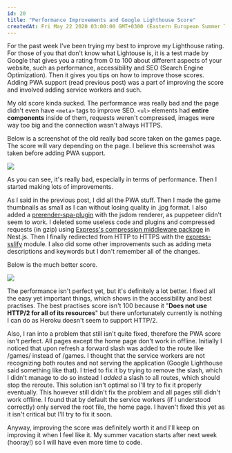 ```yaml
---
id: 20
title: "Performance Improvements and Google Lighthouse Score"
createdAt: Fri May 22 2020 03:00:00 GMT+0300 (Eastern European Summer Time)
---
```


For the past week I've been trying my best to improve my Lighthouse rating. For those of you that don't know what Lightouse is, it is a test made by Google that gives you a rating from 0 to 100 about different aspects of your website, such as performance, accessibility and SEO (Search Engine Optimization). Then it gives you tips on how to improve those scores. Adding PWA support (read previous post) was a part of improving the score and involved adding service workers and such.

My old score kinda sucked. The performance was really bad and the page didn't even have `<meta>` tags to improve SEO. `<ul>` elements had **entire components** inside of them, requests weren't compressed, images were way too big and the connection wasn't always HTTPS.

Below is a screenshot of the old really bad score taken on the games page. The score will vary depending on the page. I believe this screenshot was taken before adding PWA support.

![](/img/screenshots/gamitopia_games_page_old_lighthouse.jpg)

As you can see, it's really bad, especially in terms of performance. Then I started making lots of improvements.

As I said in the previous post, I did all the PWA stuff. Then I made the game thumbnails as small as I can without losing quality in .jpg format. I also added a [prerender-spa-plugin](https://github.com/chrisvfritz/prerender-spa-plugin) with the jsdom renderer, as puppeteer didn't seem to work. I deleted some useless code and plugins and compressed requests (in gzip) using [Express's compression middleware package](https://docs.nestjs.com/techniques/compression) in Nest.js. Then I finally redirected from HTTP to HTTPS with the [express-sslify](https://www.npmjs.com/package/express-sslify) module. I also did some other improvements such as adding meta descriptions and keywords but I don't remember all of the changes.

Below is the much better score.

![](/img/screenshots/gamitopia_games_page_new_lighthouse.jpg)

The performance isn't perfect yet, but it's definitely a lot better. I fixed all the easy yet important things, which shows in the accessibility and best practises. The best practises score isn't 100 because it "**Does not use HTTP/2 for all of its resources**" but there unfortunately currently is nothing I can do as Heroku doesn't seem to support HTTP/2.

Also, I ran into a problem that still isn't quite fixed, therefore the PWA score isn't perfect. All pages except the home page don't work in offline. Initially I noticed that upon refresh a forward slash was added to the route like /games/ instead of /games. I thought that the service workers are not recognizing both routes and not serving the application (Google Lighthouse said something like that). I tried to fix it by trying to remove the slash, which I didn't manage to do so instead I _added_ a slash to all routes, which should stop the reroute. This solution isn't optimal so I'll try to fix it properly eventually. This however still didn't fix the problem and all pages still didn't work offline. I found that by default the service workers (if I understood correctly) only served the root file, the home page. I haven't fixed this yet as it isn't critical but I'll try to fix it soon.

Anyway, improving the score was definitely worth it and I'll keep on improving it when I feel like it. My summer vacation starts after next week (hooray!) so I will have even more time to code.